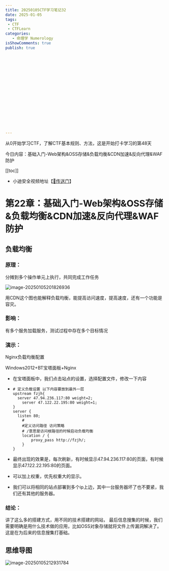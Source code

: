 ```yaml
---
title: 20250105CTF学习笔记32
date: 2025-01-05
tags:
 - CTF
 - CTFLearn
categories:
   - 命理学 Numerology
isShowComments: true
publish: true


















---
```


<Boxx/>

从0开始学习CTF，了解CTF基本规则、方法，这是开始打卡学习的第48天

今日内容：基础入门-Web架构&OSS存储&负载均衡&CDN加速&反向代理&WAF防护

[[toc]]

- 小迪安全视频地址【[🔗传送门]([https://www.bilibili.com/video/BV123yAYMEwb/)】

<!-- more -->

# 第22章：基础入门-Web架构&OSS存储&负载均衡&CDN加速&反向代理&WAF防护

## 负载均衡

### **原理：**

分摊到多个操作单元上执行，共同完成工作任务

![image-20250105201826936](/img/ctfLearn/image-20250105201826936.png)

用CDN这个图也能解释负载均衡，能提高访问速度，提高速度，还有一个功能是容灾。

### **影响：**

有多个服务加载服务，测试过程中存在多个目标情况

### **演示：**

Nginx负载均衡配置

Windows2012+BT宝塔面板+Nginx

- 在宝塔面板中，我们点击站点的设置，选择配置文件，修改一下内容

- ```nginx
  # 定义负载设置 以下内容要放到最外一层
  upstream fzjh{
  	server 47.94.236.117:80 weight=2;
      server 47.122.22.195:80 weight=1;
  }
  server {
  	listen 80;
      #
      #定义访问路径 访问策略
      # /意思是访问根路径的时候启动负载均衡
      location / {
          proxy_pass http://fzjh/;
      }    
  }
  
  ```

- 最终出现的效果是，每次刷新，有时候显示47.94.236.117:80的页面，有时候显示47.122.22.195:80的页面。

- 可以加上权重，优先权重大的显示。

- 我们可以将相同的站点部署到多个ip上边，其中一台服务器坏了也不要紧，我们还有其他的服务器。

### **结论：**

讲了这么多的搭建方式，用不同的技术搭建的网站， 最后信息搜集的时候，我们需要明确是用什么技术做的应用，比如OSS对象存储就将文件上传漏洞解决了。这是在为后来的信息搜集打基础。



## 思维导图

![image-20250105212931784](/img/ctfLearn/image-20250105212931784.png)